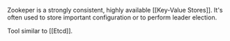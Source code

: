 Zookeper is a strongly consistent, highly available [[Key-Value Stores]]. It's often used to store important configuration or to perform leader election.


Tool similar to [[Etcd]].